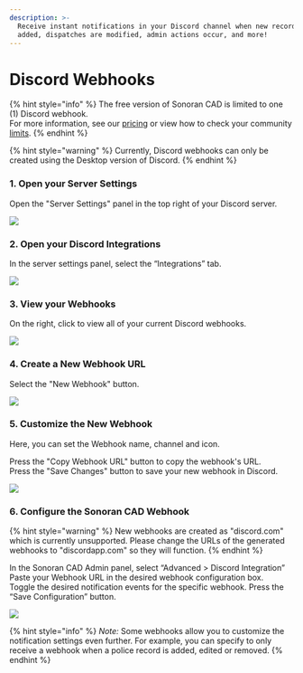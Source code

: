 ```yaml
---
description: >-
  Receive instant notifications in your Discord channel when new records are
  added, dispatches are modified, admin actions occur, and more!
---
```


# Discord Webhooks

{% hint style="info" %}
The free version of Sonoran CAD is limited to one \(1\) Discord webhook.  
For more information, see our [pricing](https://sonorancad.com/app/#/pricing) or view how to check your community [limits](../getting-started/view-your-limits.md).
{% endhint %}

{% hint style="warning" %}
Currently, Discord webhooks can only be created using the Desktop version of Discord.
{% endhint %}

### 1. Open your Server Settings

Open the "Server Settings" panel in the top right of your Discord server.

![](../../.gitbook/assets/screen-shot-2020-08-20-at-10.56.54-pm.png)

### 2. Open your Discord Integrations

In the server settings panel, select the “Integrations” tab.

![](../../.gitbook/assets/screen-shot-2020-08-20-at-10.54.04-pm.png)

### 3. View your Webhooks

On the right, click to view all of your current Discord webhooks.

![](../../.gitbook/assets/screen-shot-2020-08-20-at-10.54.37-pm.png)

### 4. Create a New Webhook URL

Select the "New Webhook" button.

![](../../.gitbook/assets/screen-shot-2020-08-20-at-10.54.59-pm.png)

### 5. Customize the New Webhook

Here, you can set the Webhook name, channel and icon.

Press the "Copy Webhook URL" button to copy the webhook's URL.  
Press the "Save Changes" button to save your new webhook in Discord.

![](../../.gitbook/assets/screen-shot-2020-08-20-at-10.55.39-pm.png)

### 6. Configure the Sonoran CAD Webhook

{% hint style="warning" %}
New webhooks are created as "discord.com" which is currently unsupported. Please change the URLs of the generated webhooks to "discordapp.com" so they will function.
{% endhint %}

In the Sonoran CAD Admin panel, select “Advanced &gt; Discord Integration”  
Paste your Webhook URL in the desired webhook configuration box.  
Toggle the desired notification events for the specific webhook. Press the “Save Configuration” button.

![](../../.gitbook/assets/screen-shot-2020-08-20-at-11.02.11-pm.png)

{% hint style="info" %}
_Note:_ Some webhooks allow you to customize the notification settings even further. For example, you can specify to only receive a webhook when a police record is added, edited or removed.
{% endhint %}

